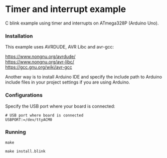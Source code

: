 # Timer and interrupt example

C blink example using timer and interrupts on ATmega328P (Arduino Uno).

### Installation

This example uses AVRDUDE, AVR Libc and avr-gcc:

https://www.nongnu.org/avrdude/ \
https://www.nongnu.org/avr-libc/ \
https://gcc.gnu.org/wiki/avr-gcc

Another way is to install Arduino IDE and specify the include path to Arduino include files in your project settings if you are using Arduino.

### Configurations

Specify the USB port where your board is connected:

```
# USB port where board is connected
USBPORT:=/dev/ttyACM0
```

### Running

```
make
```
```
make install.blink
```
